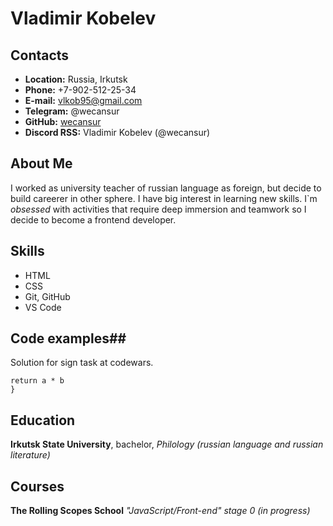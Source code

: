 # Vladimir Kobelev #
## Contacts ##
* **Location:** Russia, Irkutsk
* **Phone:** +7-902-512-25-34
* **E-mail:** vlkob95@gmail.com
* **Telegram:** @wecansur
* **GitHub:** [wecansur](https://github.com/wecansur)
* **Discord RSS:** Vladimir Kobelev (@wecansur)
## About Me ##
I worked as university teacher of russian language as foreign, but decide to build careerer in other sphere.
I have big interest in learning new skills.
I`m *obsessed* with activities that require deep immersion and teamwork so I decide to become a frontend developer.
## Skills ##
* HTML
* CSS
* Git, GitHub
* VS Code
## Code examples##
Solution for sign task at codewars.
```function multiply (a, b) {
return a * b
}
```
## Education ##
**Irkutsk State University**, bachelor, *Philology (russian language and russian literature)*

## Courses ##
**The Rolling Scopes School** *"JavaScript/Front-end" stage 0 (in progress)*
